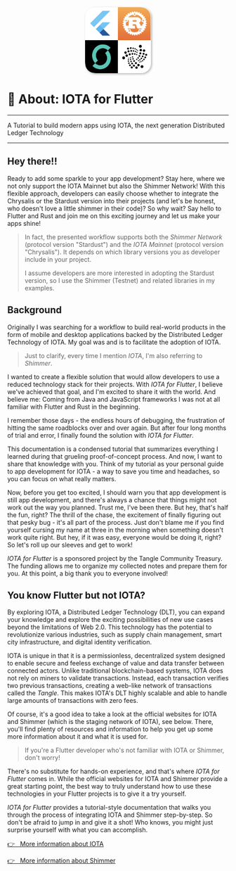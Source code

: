 <figure style="margin:0;width:100%;text-align:center;"><img style="width:150px;box-shadow: 2px 2px 5px  rgba(0, 0, 0, 0.3);border-radius: 22px;" src="assets/logo.png" alt=""></figure>

# 👋 About: IOTA for Flutter

---

A Tutorial to build modern apps using IOTA, the next generation Distributed Ledger Technology

---

## Hey there!!

Ready to add some sparkle to your app development? Stay here, where we not only support the IOTA Mainnet but also the Shimmer Network! With this flexible approach, developers can easily choose whether to integrate the Chrysalis or the Stardust version into their projects (and let's be honest, who doesn't love a little shimmer in their code)? So why wait? Say hello to Flutter and Rust and join me on this exciting journey and let us make your apps shine!

> In fact, the presented workflow supports both the _Shimmer Network_ (protocol version "Stardust") and the _IOTA Mainnet_ (protocol version "Chrysalis"). It depends on which library versions you as developer include in your project.
>
> I assume developers are more interested in adopting the Stardust version, so I use the Shimmer (Testnet) and related libraries in my examples.&#x20;

## Background

Originally I was searching for a workflow to build real-world products in the form of mobile and desktop applications backed by the Distributed Ledger Technology of IOTA. My goal was and is to facilitate the adoption of IOTA.

> Just to clarify, every time I mention _IOTA_, I'm also referring to _Shimmer_.&#x20;

I wanted to create a flexible solution that would allow developers to use a reduced technology stack for their projects. With _IOTA for Flutter_, I believe we've achieved that goal, and I'm excited to share it with the world. And believe me: Coming from Java and JavaScript frameworks I was not at all familiar with Flutter and Rust in the beginning.

I remember those days - the endless hours of debugging, the frustration of hitting the same roadblocks over and over again. But after four long months of trial and error, I finally found the solution with _IOTA for Flutter_.&#x20;

This documentation is a condensed tutorial that summarizes everything I learned during that grueling proof-of-concept process. And now, I want to share that knowledge with you. Think of my tutorial as your personal guide to app development for IOTA - a way to save you time and headaches, so you can focus on what really matters.

Now, before you get too excited, I should warn you that app development is still app development, and there's always a chance that things might not work out the way you planned. Trust me, I've been there. But hey, that's half the fun, right? The thrill of the chase, the excitement of finally figuring out that pesky bug - it's all part of the process. Just don't blame me if you find yourself cursing my name at three in the morning when something doesn't work quite right. But hey, if it was easy, everyone would be doing it, right? So let's roll up our sleeves and get to work!

_IOTA for Flutter_ is a sponsored project by the Tangle Community Treasury. The funding allows me to organize my collected notes and prepare them for you. At this point, a big thank you to everyone involved!

## You know Flutter but not IOTA?

By exploring IOTA, a Distributed Ledger Technology (DLT), you can expand your knowledge and explore the exciting possibilities of new use cases beyond the limitations of Web 2.0. This technology has the potential to revolutionize various industries, such as supply chain management, smart city infrastructure, and digital identity verification.

IOTA is unique in that it is a permissionless, decentralized system designed to enable secure and feeless exchange of value and data transfer between connected actors. Unlike traditional blockchain-based systems, IOTA does not rely on miners to validate transactions. Instead, each transaction verifies two previous transactions, creating a web-like network of transactions called the _Tangle_. This makes IOTA's DLT highly scalable and able to handle large amounts of transactions with zero fees.

Of course, it's a good idea to take a look at the official websites for IOTA and Shimmer (which is the staging network of IOTA), see below. There, you'll find plenty of resources and information to help you get up some more information about it and what it is used for.

> If you're a Flutter developer who's not familiar with IOTA or Shimmer, don't worry!

There's no substitute for hands-on experience, and that's where _IOTA for Flutter_ comes in. While the official websites for IOTA and Shimmer provide a great starting point, the best way to truly understand how to use these technologies in your Flutter projects is to give it a try yourself.&#x20;

_IOTA for Flutter_ provides a tutorial-style documentation that walks you through the process of integrating IOTA and Shimmer step-by-step. So don't be afraid to jump in and give it a shot! Who knows, you might just surprise yourself with what you can accomplish.

<a href="https://iota.org" target="_blank">👉 &nbsp; More information about IOTA</a>

<a href="https://shimmer.network" target="_blank">👉 &nbsp; More information about Shimmer</a>

